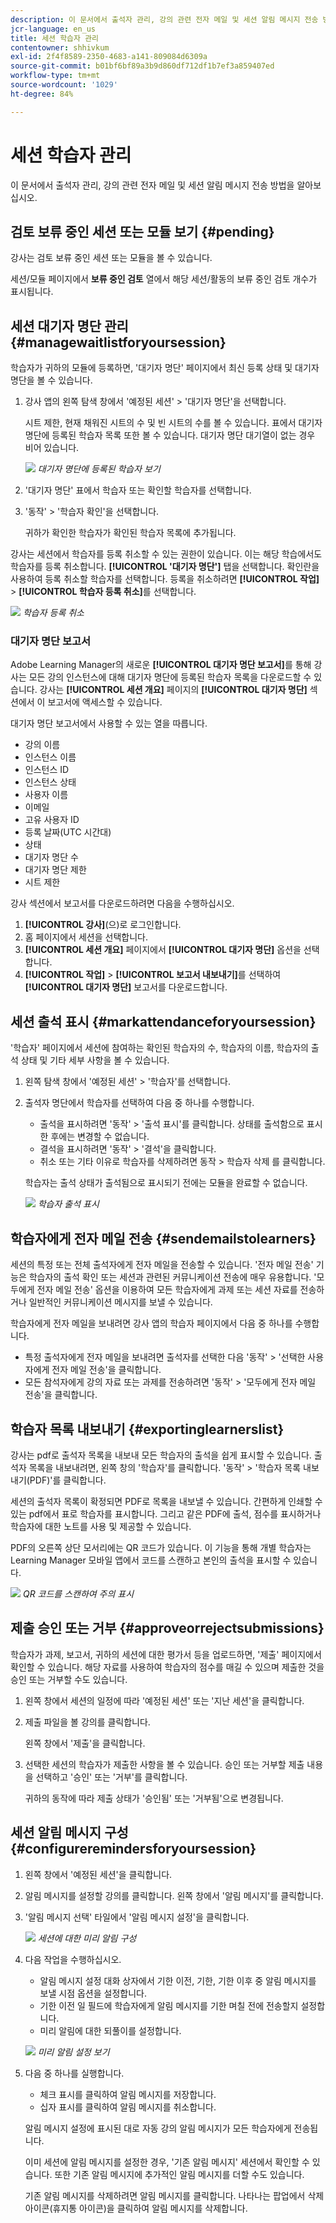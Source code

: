 ```yaml
---
description: 이 문서에서 출석자 관리, 강의 관련 전자 메일 및 세션 알림 메시지 전송 방법을 알아보십시오.
jcr-language: en_us
title: 세션 학습자 관리
contentowner: shhivkum
exl-id: 2f4f8589-2350-4683-a141-809084d6309a
source-git-commit: b01bf6bf89a3b9d860df712df1b7ef3a859407ed
workflow-type: tm+mt
source-wordcount: '1029'
ht-degree: 84%

---
```


# 세션 학습자 관리

이 문서에서 출석자 관리, 강의 관련 전자 메일 및 세션 알림 메시지 전송 방법을 알아보십시오.

## 검토 보류 중인 세션 또는 모듈 보기 {#pending}

강사는 검토 보류 중인 세션 또는 모듈을 볼 수 있습니다.

세션/모듈 페이지에서 **보류 중인 검토** 열에서 해당 세션/활동의 보류 중인 검토 개수가 표시됩니다.

## 세션 대기자 명단 관리 {#managewaitlistforyoursession}

학습자가 귀하의 모듈에 등록하면, &#39;대기자 명단&#39; 페이지에서 최신 등록 상태 및 대기자 명단을 볼 수 있습니다.

1. 강사 앱의 왼쪽 탐색 창에서 &#39;예정된 세션&#39; > &#39;대기자 명단&#39;을 선택합니다.

   시트 제한, 현재 채워진 시트의 수 및 빈 시트의 수를 볼 수 있습니다. 표에서 대기자 명단에 등록된 학습자 목록 또한 볼 수 있습니다. 대기자 명단 대기열이 없는 경우 비어 있습니다.

   ![](assets/waitlist.png)
   *대기자 명단에 등록된 학습자 보기*

1. &#39;대기자 명단&#39; 표에서 학습자 또는 확인할 학습자를 선택합니다.
1. &#39;동작&#39; > &#39;학습자 확인&#39;을 선택합니다.

   귀하가 확인한 학습자가 확인된 학습자 목록에 추가됩니다.

강사는 세션에서 학습자를 등록 취소할 수 있는 권한이 있습니다. 이는 해당 학습에서도 학습자를 등록 취소합니다. **[!UICONTROL &#39;대기자 명단&#39;]** 탭을 선택합니다. 확인란을 사용하여 등록 취소할 학습자를 선택합니다. 등록을 취소하려면 **[!UICONTROL 작업]** > **[!UICONTROL 학습자 등록 취소]**&#x200B;를 선택합니다.

![](assets/unenroll-learners.png)
*학습자 등록 취소*

### 대기자 명단 보고서

Adobe Learning Manager의 새로운 **[!UICONTROL 대기자 명단 보고서]**&#x200B;를 통해 강사는 모든 강의 인스턴스에 대해 대기자 명단에 등록된 학습자 목록을 다운로드할 수 있습니다. 강사는 **[!UICONTROL 세션 개요]** 페이지의 **[!UICONTROL 대기자 명단]** 섹션에서 이 보고서에 액세스할 수 있습니다.

대기자 명단 보고서에서 사용할 수 있는 열을 따릅니다.

* 강의 이름
* 인스턴스 이름
* 인스턴스 ID
* 인스턴스 상태
* 사용자 이름
* 이메일
* 고유 사용자 ID
* 등록 날짜(UTC 시간대)
* 상태
* 대기자 명단 수
* 대기자 명단 제한
* 시트 제한

강사 섹션에서 보고서를 다운로드하려면 다음을 수행하십시오.

1. **[!UICONTROL 강사]**(으)로 로그인합니다.
2. 홈 페이지에서 세션을 선택합니다.
3. **[!UICONTROL 세션 개요]** 페이지에서 **[!UICONTROL 대기자 명단]** 옵션을 선택합니다.
4. **[!UICONTROL 작업]** > **[!UICONTROL 보고서 내보내기]**&#x200B;를 선택하여 **[!UICONTROL 대기자 명단]** 보고서를 다운로드합니다.

## 세션 출석 표시 {#markattendanceforyoursession}

&#39;학습자&#39; 페이지에서 세션에 참여하는 확인된 학습자의 수, 학습자의 이름, 학습자의 출석 상태 및 기타 세부 사항을 볼 수 있습니다.

1. 왼쪽 탐색 창에서 &#39;예정된 세션&#39; > &#39;학습자&#39;를 선택합니다.
1. 출석자 명단에서 학습자를 선택하여 다음 중 하나를 수행합니다.

   * 출석을 표시하려면 &#39;동작&#39; > &#39;출석 표시&#39;를 클릭합니다. 상태를 출석함으로 표시한 후에는 변경할 수 없습니다.
   * 결석을 표시하려면 &#39;동작&#39; > &#39;결석&#39;을 클릭합니다.
   * 취소 또는 기타 이유로 학습자를 삭제하려면 동작 > 학습자 삭제 를 클릭합니다.

   학습자는 출석 상태가 출석됨으로 표시되기 전에는 모듈을 완료할 수 없습니다.

   ![](assets/markattendance.png)
   *학습자 출석 표시*

## 학습자에게 전자 메일 전송 {#sendemailstolearners}

세션의 특정 또는 전체 출석자에게 전자 메일을 전송할 수 있습니다. &#39;전자 메일 전송&#39; 기능은 학습자의 출석 확인 또는 세션과 관련된 커뮤니케이션 전송에 매우 유용합니다. &#39;모두에게 전자 메일 전송&#39; 옵션을 이용하여 모든 학습자에게 과제 또는 세션 자료를 전송하거나 일반적인 커뮤니케이션 메시지를 보낼 수 있습니다.

학습자에게 전자 메일을 보내려면 강사 앱의 학습자 페이지에서 다음 중 하나를 수행합니다.

* 특정 출석자에게 전자 메일을 보내려면 출석자를 선택한 다음 &#39;동작&#39; > &#39;선택한 사용자에게 전자 메일 전송&#39;을 클릭합니다.
* 모든 참석자에게 강의 자료 또는 과제를 전송하려면 &#39;동작&#39; > &#39;모두에게 전자 메일 전송&#39;을 클릭합니다.

## 학습자 목록 내보내기 {#exportinglearnerslist}

강사는 pdf로 출석자 목록을 내보내 모든 학습자의 출석을 쉽게 표시할 수 있습니다. 출석자 목록을 내보내려면, 왼쪽 창의 &#39;학습자&#39;를 클릭합니다. &#39;동작&#39; > &#39;학습자 목록 내보내기(PDF)&#39;를 클릭합니다.

세션의 출석자 목록이 확정되면 PDF로 목록을 내보낼 수 있습니다. 간편하게 인쇄할 수 있는 pdf에서 표로 학습자를 표시합니다. 그리고 같은 PDF에 출석, 점수를 표시하거나 학습자에 대한 노트를 사용 및 제공할 수 있습니다.

PDF의 오른쪽 상단 모서리에는 QR 코드가 있습니다. 이 기능을 통해 개별 학습자는 Learning Manager 모바일 앱에서 코드를 스캔하고 본인의 출석을 표시할 수 있습니다.

![](assets/exportpdf.png)
*QR 코드를 스캔하여 주의 표시*

## 제출 승인 또는 거부 {#approveorrejectsubmissions}

학습자가 과제, 보고서, 귀하의 세션에 대한 평가서 등을 업로드하면, &#39;제출&#39; 페이지에서 확인할 수 있습니다. 해당 자료를 사용하여 학습자의 점수를 매길 수 있으며 제출한 것을 승인 또는 거부할 수도 있습니다.

1. 왼쪽 창에서 세션의 일정에 따라 &#39;예정된 세션&#39; 또는 &#39;지난 세션&#39;을 클릭합니다.
1. 제출 파일을 볼 강의를 클릭합니다.

   왼쪽 창에서 &#39;제출&#39;을 클릭합니다.

1. 선택한 세션의 학습자가 제출한 사항을 볼 수 있습니다. 승인 또는 거부할 제출 내용을 선택하고 &#39;승인&#39; 또는 &#39;거부&#39;를 클릭합니다.

   귀하의 동작에 따라 제출 상태가 &#39;승인됨&#39; 또는 &#39;거부됨&#39;으로 변경됩니다.

## 세션 알림 메시지 구성 {#configureremindersforyoursession}

1. 왼쪽 창에서 &#39;예정된 세션&#39;을 클릭합니다.
1. 알림 메시지를 설정할 강의를 클릭합니다. 왼쪽 창에서 &#39;알림 메시지&#39;를 클릭합니다.
1. &#39;알림 메시지 선택&#39; 타일에서 &#39;알림 메시지 설정&#39;을 클릭합니다.

   ![](assets/setreminder.png)
   *세션에 대한 미리 알림 구성*

1. 다음 작업을 수행하십시오.

   * 알림 메시지 설정 대화 상자에서 기한 이전, 기한, 기한 이후 중 알림 메시지를 보낼 시점 옵션을 설정합니다.
   * 기한 이전 일 필드에 학습자에게 알림 메시지를 기한 며칠 전에 전송할지 설정합니다.
   * 미리 알림에 대한 되풀이를 설정합니다.

   ![](assets/remindersettings.png)
   *미리 알림 설정 보기*

1. 다음 중 하나를 실행합니다.

   * 체크 표시를 클릭하여 알림 메시지를 저장합니다.
   * 십자 표시를 클릭하여 알림 메시지를 취소합니다.

   알림 메시지 설정에 표시된 대로 자동 강의 알림 메시지가 모든 학습자에게 전송됩니다.

   이미 세션에 알림 메시지를 설정한 경우, &#39;기존 알림 메시지&#39; 세션에서 확인할 수 있습니다. 또한 기존 알림 메시지에 추가적인 알림 메시지를 더할 수도 있습니다.

   기존 알림 메시지를 삭제하려면 알림 메시지를 클릭합니다. 나타나는 팝업에서 삭제 아이콘(휴지통 아이콘)을 클릭하여 알림 메시지를 삭제합니다.
